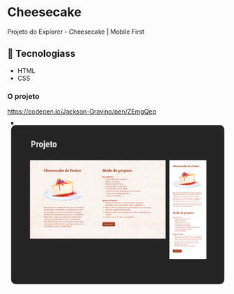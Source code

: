 # Cheesecake

Projeto do Explorer - Cheesecake | Mobile First

## 🚀 Tecnologiass

- HTML
- CSS

### O projeto

https://codepen.io/Jackson-Gravino/pen/ZEmgQeq

<img src="images/projeto.jpg" />
